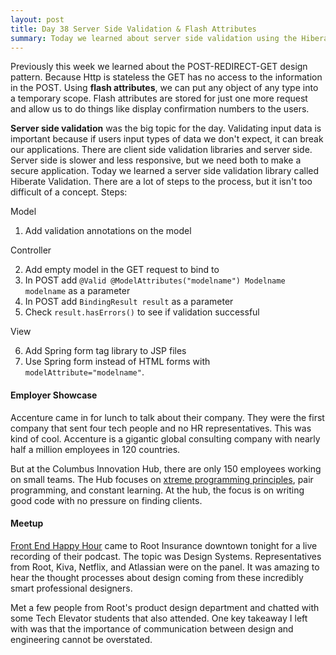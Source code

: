 ```yaml
---
layout: post
title: Day 38 Server Side Validation & Flash Attributes
summary: Today we learned about server side validation using the Hiberate Validation library. We also learned about using flash attributes to pass information temporarily through a redirect. Accenture came in for lunch to showcase the Columbus Innovation Hub.  
---
```

Previously this week we learned about the POST-REDIRECT-GET design pattern. Because Http is stateless the GET has no access to the information in the POST. Using **flash attributes**, we can put any object of any type into a temporary scope. Flash attributes are stored for just one more request and allow us to do things like display confirmation numbers to the users. 

**Server side validation** was the big topic for the day. Validating input data is important because if users input types of data we don't expect, it can break our applications. There are client side validation libraries and server side. Server side is slower and less responsive, but we need both to make a secure application. Today we learned a server side validation library called Hiberate Validation. There are a lot of steps to the process, but it isn't too difficult of a concept. Steps:

Model
1. Add validation annotations on the model

Controller

2. Add empty model in the GET request to bind to
3. In POST add `@Valid @ModelAttributes("modelname") Modelname modelname` as a parameter
4. In POST add `BindingResult result` as a parameter
5. Check `result.hasErrors()` to see if validation successful

View

6. Add Spring form tag library to JSP files
7. Use Spring form instead of HTML forms with `modelAttribute="modelname"`.

#### Employer Showcase 
Accenture came in for lunch to talk about their company. They were the first company that sent four tech people and no HR representatives. This was kind of cool. Accenture is a gigantic global consulting company with nearly half a million employees in 120 countries. 

But at the Columbus Innovation Hub, there are only 150 employees working on small teams. The Hub focuses on [xtreme programming principles](https://www.agilealliance.org/glossary/xp/#q=~(infinite~false~filters~(postType~(~'post~'aa_book~'aa_event_session~'aa_experience_report~'aa_glossary~'aa_research_paper~'aa_video)~tags~(~'xp))~searchTerm~'~sort~false~sortDirection~'asc~page~1)), pair programming, and constant learning. At the hub, the focus is on writing good code with no pressure on finding clients.  

#### Meetup
[Front End Happy Hour](https://frontendhappyhour.com/) came to Root Insurance downtown tonight for a live recording of their podcast. The topic was Design Systems. Representatives from Root, Kiva, Netflix, and Atlassian were on the panel. It was amazing to hear the thought processes about design coming from these incredibly smart professional designers. 

Met a few people from Root's product design department and chatted with some Tech Elevator students that also attended. One key takeaway I left with was that the importance of communication between design and engineering cannot be overstated. 
